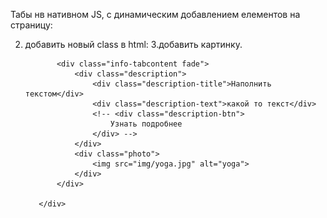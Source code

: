 Табы нв нативном JS, с динамическим добавлением елементов на страницу:
  
  2. добавить новый class в html:
  3.добавить картинку.
    
  				<div class="info-tabcontent fade">
					<div class="description">
						<div class="description-title">Наполнить текстом</div>
						<div class="description-text">какой то текст</div>
						<!-- <div class="description-btn">
							Узнать подробнее
						</div> -->
					</div>
					<div class="photo">
						<img src="img/yoga.jpg" alt="yoga">
					</div>
				</div>

			</div>

